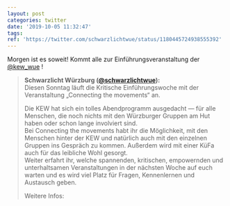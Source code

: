 ```yaml
---
layout: post
categories: twitter
date: '2019-10-05 11:32:47'
tags: 
ref: 'https://twitter.com/schwarzlichtwue/status/1180445724938555392'
---
```

Morgen ist es soweit! Kommt alle zur Einführungsveranstaltung der [@kew_wue](https://twitter.com/kew_wue) !
> <b>Schwarzlicht Würzburg ([@schwarzlichtwue](https://twitter.com/schwarzlichtwue)):</b>  
>Diesen Sonntag läuft die Kritische Einführungswoche mit der Veranstaltung „Connecting the movements“ an.  
>  
>Die KEW hat sich ein tolles Abendprogramm ausgedacht — für alle Menschen, die noch nichts mit den Würzburger Gruppen am Hut haben oder schon lange involviert sind.  
>Bei Connecting the movements habt ihr die Möglichkeit, mit den Menschen hinter der KEW und natürlich auch mit den einzelnen Gruppen ins Gespräch zu kommen. Außerdem wird mit einer KüFa auch für das leibliche Wohl gesorgt.  
>Weiter erfahrt ihr, welche spannenden, kritischen, empowernden und unterhaltsamen Veranstaltungen in der nächsten Woche auf euch warten und es wird viel Platz für Fragen, Kennenlernen und Austausch geben.  
>  
>  
>  
>Weitere Infos:   

